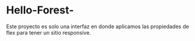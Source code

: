 # Hello-Forest-
Este proyecto es solo una interfaz en donde aplicamos las propiedades de flex para tener un sitio responsive. 
